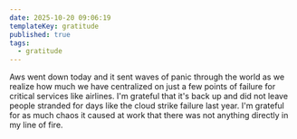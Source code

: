 ```yaml
---
date: 2025-10-20 09:06:19
templateKey: gratitude
published: true
tags:
  - gratitude
---
```

Aws went down today and it sent waves of panic through the world as we realize how much we have centralized on just a few points of failure for critical services like airlines.  I'm grateful that it's back up and did not leave people stranded for days like the cloud strike failure last year.  I'm grateful for as much chaos it caused at work that there was not anything directly in my line of fire.